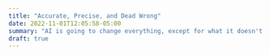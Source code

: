 ```yaml
---
title: "Accurate, Precise, and Dead Wrong"
date: 2022-11-01T12:05:58-05:00
summary: "AI is going to change everything, except for what it doesn't."
draft: true
---
```



